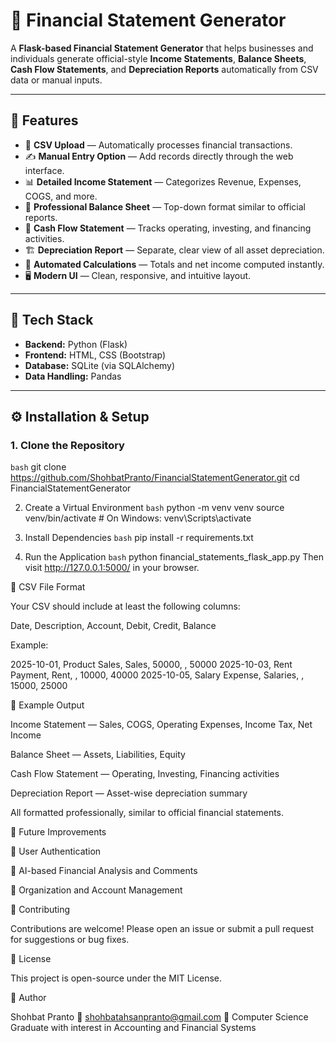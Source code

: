 # 💼 Financial Statement Generator

A **Flask-based Financial Statement Generator** that helps businesses and individuals generate official-style **Income Statements**, **Balance Sheets**, **Cash Flow Statements**, and **Depreciation Reports** automatically from CSV data or manual inputs.

---

## 🚀 Features

- 📂 **CSV Upload** — Automatically processes financial transactions.
- ✍️ **Manual Entry Option** — Add records directly through the web interface.
- 📊 **Detailed Income Statement** — Categorizes Revenue, Expenses, COGS, and more.
- 🧾 **Professional Balance Sheet** — Top-down format similar to official reports.
- 💸 **Cash Flow Statement** — Tracks operating, investing, and financing activities.
- 🏗️ **Depreciation Report** — Separate, clear view of all asset depreciation.
- 🧮 **Automated Calculations** — Totals and net income computed instantly.
- 🖥️ **Modern UI** — Clean, responsive, and intuitive layout.

---

## 🧰 Tech Stack

- **Backend:** Python (Flask)
- **Frontend:** HTML, CSS (Bootstrap)
- **Database:** SQLite (via SQLAlchemy)
- **Data Handling:** Pandas

---

## ⚙️ Installation & Setup

### 1. Clone the Repository
```bash```
git clone https://github.com/ShohbatPranto/FinancialStatementGenerator.git
cd FinancialStatementGenerator

2. Create a Virtual Environment
```bash```
python -m venv venv
source venv/bin/activate  # On Windows: venv\Scripts\activate

3. Install Dependencies
```bash```
pip install -r requirements.txt

4. Run the Application
```bash```
python financial_statements_flask_app.py
Then visit http://127.0.0.1:5000/ in your browser.


📁 CSV File Format

Your CSV should include at least the following columns:

Date, Description, Account, Debit, Credit, Balance

Example:

2025-10-01, Product Sales, Sales, 50000, , 50000
2025-10-03, Rent Payment, Rent, , 10000, 40000
2025-10-05, Salary Expense, Salaries, , 15000, 25000

🧾 Example Output

Income Statement — Sales, COGS, Operating Expenses, Income Tax, Net Income

Balance Sheet — Assets, Liabilities, Equity

Cash Flow Statement — Operating, Investing, Financing activities

Depreciation Report — Asset-wise depreciation summary

All formatted professionally, similar to official financial statements.

🧠 Future Improvements

🔹 User Authentication

🔹 AI-based Financial Analysis and Comments

🔹 Organization and Account Management

🤝 Contributing

Contributions are welcome!
Please open an issue or submit a pull request for suggestions or bug fixes.

🧾 License

This project is open-source under the MIT License.

👤 Author

Shohbat Pranto
📧 shohbatahsanpranto@gmail.com
💼 Computer Science Graduate with interest in Accounting and Financial Systems
